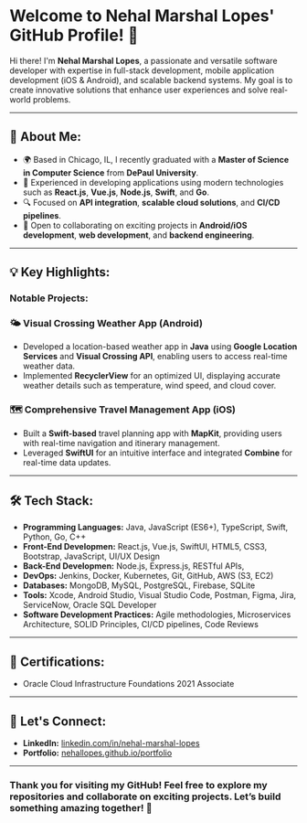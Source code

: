 # Welcome to Nehal Marshal Lopes' GitHub Profile! 👋

Hi there! I'm **Nehal Marshal Lopes**, a passionate and versatile software developer with expertise in full-stack development, mobile application development (iOS & Android), and scalable backend systems. My goal is to create innovative solutions that enhance user experiences and solve real-world problems.

---

## 🚀 About Me:
- 🌍 Based in Chicago, IL, I recently graduated with a **Master of Science in Computer Science** from **DePaul University**.
- 💼 Experienced in developing applications using modern technologies such as **React.js**, **Vue.js**, **Node.js**, **Swift**, and **Go**.
- 🔍 Focused on **API integration**, **scalable cloud solutions**, and **CI/CD pipelines**.
- 🤝 Open to collaborating on exciting projects in **Android/iOS development**, **web development**, and **backend engineering**.

---

## 💡 Key Highlights:

### Notable Projects:

### 🌤 Visual Crossing Weather App (Android)
- Developed a location-based weather app in **Java** using **Google Location Services** and **Visual Crossing API**, enabling users to access real-time weather data.  
- Implemented **RecyclerView** for an optimized UI, displaying accurate weather details such as temperature, wind speed, and cloud cover.

### 🗺️ Comprehensive Travel Management App (iOS)
- Built a **Swift-based** travel planning app with **MapKit**, providing users with real-time navigation and itinerary management.  
- Leveraged **SwiftUI** for an intuitive interface and integrated **Combine** for real-time data updates.

---

## 🛠️ Tech Stack:
- **Programming Languages:** Java, JavaScript (ES6+), TypeScript, Swift, Python, Go, C++
- **Front-End Developmen:** React.js, Vue.js, SwiftUI, HTML5, CSS3, Bootstrap, JavaScript, UI/UX Design
- **Back-End Developmen:** Node.js, Express.js, RESTful APIs,
- **DevOps:** Jenkins, Docker, Kubernetes, Git, GitHub, AWS (S3, EC2)
- **Databases:** MongoDB, MySQL, PostgreSQL, Firebase, SQLite
- **Tools:** Xcode, Android Studio, Visual Studio Code, Postman, Figma, Jira, ServiceNow, Oracle SQL Developer
- **Software Development Practices:** Agile methodologies, Microservices Architecture, SOLID Principles, CI/CD pipelines, Code Reviews  
---

## 🌟 Certifications:
- Oracle Cloud Infrastructure Foundations 2021 Associate

---

## 🤝 Let's Connect:
- **LinkedIn:** [linkedin.com/in/nehal-marshal-lopes](https://linkedin.com/in/nehal-marshal-lopes)
- **Portfolio:** [nehallopes.github.io/portfolio](https://nehallopes.github.io/portfolio)

---

### Thank you for visiting my GitHub! Feel free to explore my repositories and collaborate on exciting projects. Let’s build something amazing together! 🚀



<!--
**nehallopes/nehallopes** is a ✨ _special_ ✨ repository because its `README.md` (this file) appears on your GitHub profile.

Here are some ideas to get you started:

- 🔭 I’m currently working on ...
- 🌱 I’m currently learning ...
- 👯 I’m looking to collaborate on ...
- 🤔 I’m looking for help with ...
- 💬 Ask me about ...
- 📫 How to reach me: ...
- 😄 Pronouns: ...
- ⚡ Fun fact: ...
-->
